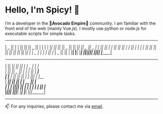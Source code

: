 # Hello, I'm Spicy! 👋

I’m a developer in the 🥑**Avocado Empire**🥑 community.
I am familiar with the front end of the web (mainly Vue.js).
I mostly use python or node.js for executable scripts for simple tasks.

 _______  __   __  _______  _______  _______  ______   _______ 
|   _   ||  | |  ||       ||       ||   _   ||      | |       |
|  |_|  ||  |_|  ||   _   ||       ||  |_|  ||  _    ||   _   |
|       ||       ||  | |  ||       ||       || | |   ||  | |  |
|       ||       ||  |_|  ||      _||       || |_|   ||  |_|  |
|   _   | |     | |       ||     |_ |   _   ||       ||       |
|__| |__|  |___|  |_______||_______||__| |__||______| |_______|
 _______  __   __  _______  ___   ______    _______            
|       ||  |_|  ||       ||   | |    _ |  |       |           
|    ___||       ||    _  ||   | |   | ||  |    ___|           
|   |___ |       ||   |_| ||   | |   |_||_ |   |___            
|    ___||       ||    ___||   | |    __  ||    ___|           
|   |___ | ||_|| ||   |    |   | |   |  | ||   |___            
|_______||_|   |_||___|    |___| |___|  |_||_______|           

---
📫 For any inquiries, please contact me via [email](mailto:lukespicyss@gmail.com).
